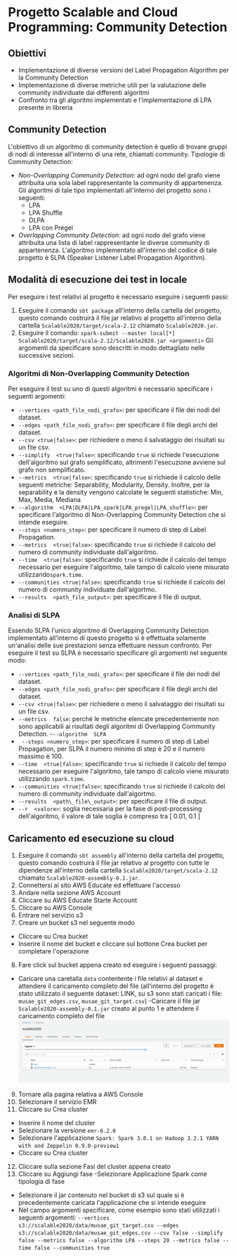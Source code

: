 # Progetto Scalable and Cloud Programming: Community Detection
## Obiettivi
- Implementazione di diverse versioni del Label Propagation Algorithm per la Community Detection
- Implementazione di diverse metriche utili per la valutazione delle community individuate dai differenti algoritmi
- Confronto tra gli algoritmi implementati e l'implementazione di LPA presente in libreria

## Community Detection
L'obiettivo di un algoritmo di community detection è quello di trovare gruppi di nodi di interesse all'interno di una rete, chiamati community.
Tipologie di Community Detection:
- *Non-Overlapping Community Detection*: ad ogni nodo del grafo viene attribuita una sola label rappresentante la community di appartenenza.
Gli algoritmi di tale tipo implementati all'interno del progetto sono i seguenti:
    - LPA
    - LPA Shuffle
    - DLPA
    - LPA con Pregel
- *Overlapping Community Detection*: ad ogni nodo del grafo viene attribuita una lista di label rappresentante le diverse community di appartenenza. L'algoritmo implementato all'interno del codice di tale progetto è SLPA (Speaker Listener Label Propagation Algorithm).

## Modalità di esecuzione dei test in locale
Per eseguire i test relativi al progetto è necessario eseguire i seguenti passi:
1) Eseguire il comando `sbt package` all'interno della cartella del progetto, questo comando costruirà il file jar relativo al progetto all'interno della cartella `Scalable2020/target/scala-2.12` chiamato `Scalable2020.jar`.
2) Eseguire il comando: 
	`spark-submit --master local[*] Scalable2020/target/scala-2.12/Scalable2020.jar <argomenti>`
Gli argomenti da specificare sono descritti in modo dettagliato nelle successive sezioni.
### Algoritmi di Non-Overlapping Community Detection
Per eseguire il test su uno di questi algoritmi è necessario specificare i seguenti argomenti:
- `--vertices <path_file_nodi_grafo>`: per specificare il file dei nodi del dataset.
- `--edges <path_file_nodi_grafo>`: per specificare il file degli archi del dataset.
- `--csv <true|false>`: per richiedere o meno il salvataggio dei risultati su un file csv.
- `--simplify  <true|false>`: specificando `true` si richiede l'esecuzione dell'algoritmo sul grafo semplificato, altrimenti l'esecuzione avviene sul grafo non semplificato.
- `--metrics  <true|false>`: specificando `true` si richiede il calcolo delle seguenti metriche: Separability, Modularity, Density. Inoltre, per la separability e la density vengono calcolate le seguenti statistiche: Min, Max, Media, Mediana
- `--algorithm  <LPA|DLPA|LPA_spark|LPA_pregel|LPA_shuffle>`: per specificare l'algoritmo di Non-Overlapping Community Detection che si intende eseguire.
- `--steps <numero_step>`: per specificare il numero di step di Label Propagation.
- `--metrics  <true|false>`: specificando `true` si richiede il calcolo del numero di community individuate dall'algoritmo.
- `--time  <true|false>`: specificando `true` si richiede il calcolo del tempo necessario per eseguire l'algoritmo, tale tampo di calcolo viene misurato utilizzando`spark.time`.
- `--communities <true|false>`: specificando `true` si richiede il calcolo del numero di community individuate dall'algortmo.
- `--results  <path_file_output>`: per specificare il file di output.
### Analisi di SLPA
Essendo SLPA l'unico algoritmo di Overlapping Community Detection implementato all'interno di questo progetto si è effettuata solamente un'analisi delle sue prestazioni senza effettuare nessun confronto.
Per eseguire il test su SLPA è necessario specificare gli argomenti nel seguente modo:
- `--vertices <path_file_nodi_grafo>`: per specificare il file dei nodi del dataset.
- `--edges <path_file_nodi_grafo>`: per specificare il file degli archi del dataset.
- `--csv <true|false>`: per richiedere o meno il salvataggio dei risultati su un file csv.
- `--metrics  false`: perché le metriche elencate precedentemente non sono applicabili ai risultati degli algoritmi di Overlapping Community Detection.
-`--algorithm  SLPA`
- ` --steps <numero_step>`: per specificare il numero di step di Label Propagation, per SLPA il numero minimo di step è 20 e il numero massimo è 100.
- `--time  <true|false>`: specificando `true` si richiede il calcolo del tempo necessario per eseguire l'algoritmo, tale tampo di calcolo viene misurato utilizzando `spark.time`.
- `--communities <true|false>`: specificando `true` si richiede il calcolo del numero di community individuate dall'algortmo.
- `--results  <path\_file\_output>`: per specificare il file di output.
- `--r  <valore>`: soglia necessaria per la fase di post-processing dell'algoritmo, il valore di tale soglia è compreso tra [ 0.01, 0.1 ]
## Caricamento ed esecuzione su cloud
1) Eseguire il comando `sbt assembly` all'interno della cartella del progetto, questo comando costruirà il file jar relativo al progetto con tutte le dipendenze all'interno della cartella `Scalable2020/target/scala-2.12` chiamato `Scalable2020-assembly-0.1.jar`.
2) Connettersi al sito AWS Educate ed effettuare l'accesso
3) Andare nella sezione AWS Account
4) Cliccare su AWS Educate Starte Account
5) Cliccare su AWS Console
6) Entrare nel servizio s3
7) Creare un bucket s3 nel seguente modo
- Cliccare su Crea bucket
- Inserire il nome del bucket e cliccare sul bottone Crea bucket per completare l'operazione
8) Fare click sul bucket appena creato ed eseguire i seguenti passaggi:
- Caricare una caretalla `data` contentente i file relativi al dataset e attendere il caricamento completo del file (all'interno del progetto è stato utilizzato il seguente dataset: LINK, su s3 sono stati caricati i file: `musae_git_edges.csv`, `musae_git_target.csv`)
-Caricare il file jar `Scalable2020-assembly-0.1.jar` creato al punto 1 e attendere il caricamento completo del file
![](/img/s3_completato.png) 
9) Tornare alla pagina relativa a AWS Console
10) Selezionare il servizio EMR
11) Cliccare su Crea cluster
- Inserire il nome del cluster
- Selezionare la versione `emr-6.2.0`
- Selezionare l'applicazione `Spark: Spark 3.0.1 on Hadoop 3.2.1 YARN with and Zeppelin 0.9.0-preview1`
- Cliccare su Crea cluster
12) Cliccare sulla sezione Fasi del cluster appena creato
13) Cliccare su Aggiungi fase
-Selezionare Applicazione Spark come tipologia di fase
- Selezionare il jar contenuto nel bucket di s3 sul quale si è precedentemente caricata l'applicazione che si intende eseguire
- Nel campo argomenti specificare, come esempio sono stati utilizzati i seguenti argomenti: `--vertices s3://scalable2020/data/musae_git_target.csv --edges s3://scalable2020/data/musae_git_edges.csv --csv false --simplify false --metrics false --algorithm LPA --steps 20 --metrics false --time false --communities true`

